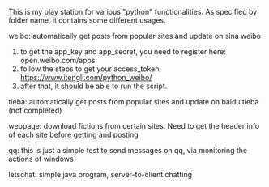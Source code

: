 This is my play station for various "python" functionalities. As specified by folder name, it contains some different usages.

weibo: automatically get posts from popular sites and update on sina weibo
1. to get the app_key and app_secret, you need to register here: open.weibo.com/apps
2. follow the steps to get your access_token: https://www.itengli.com/python_weibo/
3. after that, it should be able to run the script.

tieba: automatically get posts from popular sites and update on baidu tieba (not completed)

webpage: download fictions from certain sites. Need to get the header info of each site before getting and posting

qq: this is just a simple test to send messages on qq, via monitoring the actions of windows

letschat: simple java program, server-to-client chatting
